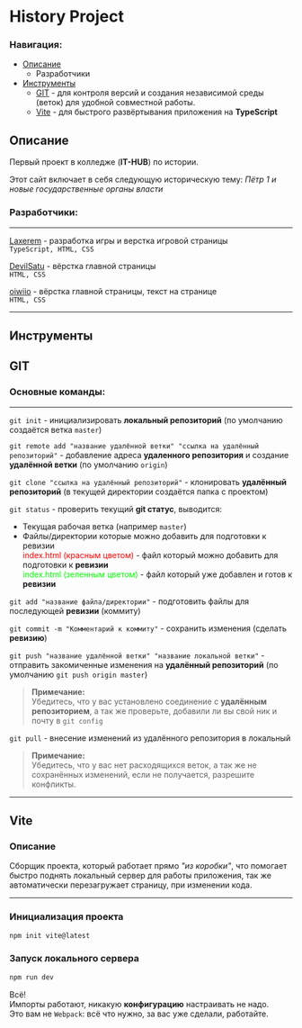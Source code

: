 # History Project
### Навигация:
* [Описание](#описание)
    * Разработчики
* [Инструменты](#инструменты)
    * [GIT](#git) - для контроля версий и создания независимой среды (веток) для удобной совместной работы.
    * [Vite]() - для быстрого развёртывания приложения на __TypeScript__

## Описание

Первый проект в колледже (__IT-HUB__) по истории.

Этот сайт включает в себя следующую историческую тему: *Пётр 1 и новые государственные органы власти*


### Разработчики:

- - -
[Laxerem](https://github.com/Laxerem) - разработка игры и верстка игровой страницы \
```TypeScript, HTML, CSS```

[DevilSatu](https://github.com/DevilSatu) - вёрстка главной страницы \
```HTML, CSS```

[oiwiio](https://github.com/oiwiio) - вёрстка главной страницы, текст на странице \
```HTML, CSS```

- - -

## Инструменты

## GIT

### Основные команды:

- - -

```git init``` - инициализировать __локальный репозиторий__ (по умолчанию создаётся ветка ```master```)  

```git remote add "название удалённой ветки" "ссылка на удалённый репозиторий"``` - добавление адреса __удаленного репозитория__ и создание __удалённой ветки__ (по умолчанию ```origin```)

```git clone "ссылка на удалённый репозиторий"``` - клонировать __удалённый репозиторий__ (в текущей директории создаётся папка с проектом)

```git status``` - проверить текущий __git статус__, выводится:  
* Текущая рабочая ветка (например ```master```)
* Файлы/директории которые можно добавить для подготовки к ревизии  
<span style="color:red">index.html (красным цветом)</span> - файл который можно добавить для подготовки к __ревизии__  
<span style="color:lime">index.html (зеленным цветом)</span> - файл который уже добавлен и готов к __ревизии__  

```git add "название файла/директории"``` - подготовить файлы для последующей __ревизии__ (коммиту)

```git commit -m "Комментарий к коммиту"``` - сохранить изменения (сделать __ревизию__)

```git push "название удалённой ветки" "название локальной ветки"``` - отправить закомиченные изменения на __удалённый репозиторий__ (по умолчанию ```git push origin master```)
> __Примечание:__  
Убедитесь, что у вас установлено соединение с __удалённым репозиторием__, а так же проверьте, добавили ли вы свой ник и почту в ```git config```

```git pull``` - внесение изменений из удалённого репозитория в локальный
>__Примечание:__   
Убедитесь, что у вас нет расходящихся веток, а так же не сохранённых изменений, если не получается, разрешите конфликты.

- - -

## Vite

### Описание

Сборщик проекта, который работает прямо *"из коробки"*, что помогает быстро поднять локальный сервер для работы приложения, так же автоматически перезагружает страницу, при изменении кода.
- - -
### Инициализация проекта

```bash
npm init vite@latest
```

### Запуск локального сервера

```bash
npm run dev
```

Всё!   
Импорты работают, никакую __конфигурацию__ настраивать не надо.  
Это вам не ```Webpack```: всё что нужно, за вас уже сделали, работайте.